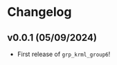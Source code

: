 # Changelog

<!--next-version-placeholder-->

## v0.0.1 (05/09/2024)

- First release of `grp_krml_group6`!